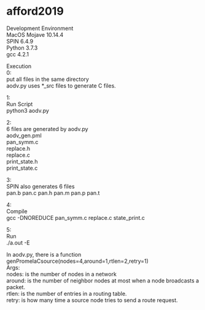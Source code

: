 # afford2019

Development Environment<br>
MacOS Mojave 10.14.4<br>
SPIN 6.4.9<br>
Python 3.7.3<br>
gcc 4.2.1<br>

Execution<br>
0:<br>
put all files in the same directory<br>
aodv.py uses \*\_src files to generate C files.

1:<br>
Run Script<br>
python3 aodv.py<br>

2:<br>
6 files are generated by aodv.py<br>
aodv_gen.pml<br>
pan_symm.c<br>
replace.h<br>
replace.c<br>
print_state.h<br>
print_state.c<br>

3:<br>
SPIN also generates 6 files <br>
pan.b pan.c pan.h pan.m pan.p pan.t<br>

4:<br>
Compile<br>
gcc -DNOREDUCE pan_symm.c replace.c state_print.c<br>

5:<br>
Run<br>
./a.out -E<br>

In aodv.py, there is a function genPromelaCsource(nodes=4,around=1,rtlen=2,retry=1)<br>
Args:<br>
nodes: is the number of nodes in a network<br>
around: is the number of neighbor nodes at most when a node broadcasts a packet.<br>
rtlen: is the number of entries in a routing table.<br>
retry: is how many time a source node tries to send a route request.
